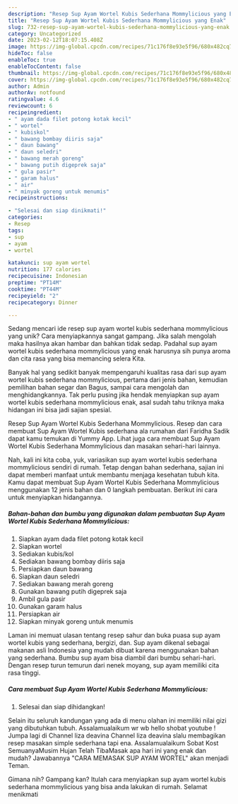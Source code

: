 ```yaml
---
description: "Resep Sup Ayam Wortel Kubis Sederhana Mommylicious yang Enak"
title: "Resep Sup Ayam Wortel Kubis Sederhana Mommylicious yang Enak"
slug: 732-resep-sup-ayam-wortel-kubis-sederhana-mommylicious-yang-enak
category: Uncategorized
date: 2023-02-12T18:07:15.408Z
image: https://img-global.cpcdn.com/recipes/71c176f8e93e5f96/680x482cq70/sup-ayam-wortel-kubis-sederhana-mommylicious-foto-resep-utama.jpg
hideToc: false
enableToc: true
enableTocContent: false
thumbnail: https://img-global.cpcdn.com/recipes/71c176f8e93e5f96/680x482cq70/sup-ayam-wortel-kubis-sederhana-mommylicious-foto-resep-utama.jpg
cover: https://img-global.cpcdn.com/recipes/71c176f8e93e5f96/680x482cq70/sup-ayam-wortel-kubis-sederhana-mommylicious-foto-resep-utama.jpg
author: Admin
authorAv: notfound
ratingvalue: 4.6
reviewcount: 6
recipeingredient:
- " ayam dada filet potong kotak kecil"
- " wortel"
- " kubiskol"
- " bawang bombay diiris saja"
- " daun bawang"
- " daun seledri"
- " bawang merah goreng"
- " bawang putih digeprek saja"
- " gula pasir"
- " garam halus"
- " air"
- " minyak goreng untuk menumis"
recipeinstructions:

- "Selesai dan siap dinikmati!"
categories:
- Resep
tags:
- sup
- ayam
- wortel

katakunci: sup ayam wortel 
nutrition: 177 calories
recipecuisine: Indonesian
preptime: "PT14M"
cooktime: "PT44M"
recipeyield: "2"
recipecategory: Dinner

---
```





Sedang mencari ide resep sup ayam wortel kubis sederhana mommylicious yang unik? Cara menyiapkannya sangat gampang. Jika salah mengolah maka hasilnya akan hambar dan bahkan tidak sedap. Padahal sup ayam wortel kubis sederhana mommylicious yang enak harusnya sih punya aroma dan cita rasa yang bisa memancing selera Kita.





Banyak hal yang sedikit banyak mempengaruhi kualitas rasa dari sup ayam wortel kubis sederhana mommylicious, pertama dari jenis bahan, kemudian pemilihan bahan segar dan Bagus, sampai cara mengolah dan menghidangkannya. Tak perlu pusing jika hendak menyiapkan sup ayam wortel kubis sederhana mommylicious enak,      asal sudah tahu triknya maka hidangan ini bisa jadi sajian spesial.














Resep Sup Ayam Wortel Kubis Sederhana Mommylicious. Resep dan cara membuat Sup Ayam Wortel Kubis sederhana ala rumahan dari Faridha Sadik dapat kamu temukan di Yummy App. Lihat juga cara membuat Sup Ayam Wortel Kubis Sederhana Mommylicious dan masakan sehari-hari lainnya.






Nah, kali ini kita coba, yuk, variasikan sup ayam wortel kubis sederhana mommylicious sendiri di rumah. Tetap dengan bahan sederhana, sajian ini dapat memberi manfaat untuk membantu menjaga kesehatan tubuh kita. Kamu dapat membuat Sup Ayam Wortel Kubis Sederhana Mommylicious menggunakan 12 jenis bahan dan 0 langkah pembuatan. Berikut ini cara untuk menyiapkan hidangannya.

<!--inarticleads1-->

##### Bahan-bahan dan bumbu yang digunakan dalam pembuatan Sup Ayam Wortel Kubis Sederhana Mommylicious:

1. Siapkan  ayam dada filet potong kotak kecil
1. Siapkan  wortel
1. Sediakan  kubis/kol
1. Sediakan  bawang bombay diiris saja
1. Persiapkan  daun bawang
1. Siapkan  daun seledri
1. Sediakan  bawang merah goreng
1. Gunakan  bawang putih digeprek saja
1. Ambil  gula pasir
1. Gunakan  garam halus
1. Persiapkan  air
1. Siapkan  minyak goreng untuk menumis


Laman ini memuat ulasan tentang resep sahur dan buka puasa sup ayam wortel kubis yang sederhana, bergizi, dan. Sup ayam dikenal sebagai makanan asli Indonesia yang mudah dibuat karena menggunakan bahan yang sederhana. Bumbu sup ayam bisa diambil dari bumbu sehari-hari. Dengan resep turun temurun dari nenek moyang, sup ayam memiliki cita rasa tinggi. 

<!--inarticleads2-->

##### Cara membuat Sup Ayam Wortel Kubis Sederhana Mommylicious:


1. Selesai dan siap dihidangkan!

Selain itu seluruh kandungan yang ada di menu olahan ini memiliki nilai gizi yang dibutuhkan tubuh. Assalamualaikum wr wb hello shobat youtube ! Jumpa lagi di Channel liza deavina Channel liza deavina slalu membagikan resep masakan simple sederhana tapi ena. Assalamualaikum Sobat Kost SemuanyaMusim Hujan Telah TibaMasak apa hari ini yang enak dan mudah? Jawabannya &#34;CARA MEMASAK SUP AYAM WORTEL&#34; akan menjadi Teman. 

Gimana nih? Gampang kan? Itulah cara menyiapkan sup ayam wortel kubis sederhana mommylicious yang bisa anda lakukan di rumah. Selamat menikmati
